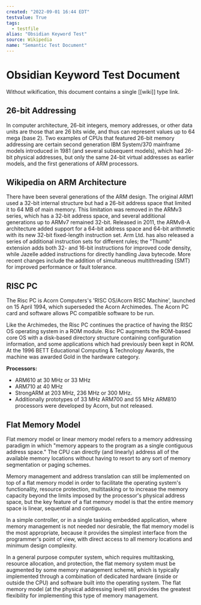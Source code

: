 ```yaml
---
created: "2022-09-01 16:44 EDT"
testvalue: True
tags:
  - testfile
alias: "Obsidian Keyword Test"
source: Wikipedia
name: "Semantic Test Document"
---
```

# Obsidian Keyword Test Document

Without wikification, this document contains a single [[wiki]] type link.

## 26-bit Addressing

In computer architecture, 26-bit integers, memory addresses, or other data units are those that are 26 bits wide, and
thus can represent values up to 64 mega (base 2). Two examples of CPUs that featured 26-bit memory
addressing are certain second generation IBM System/370 mainframe models introduced in 1981 (and several
subsequent models), which had 26-bit physical addresses, but only the same 24-bit virtual addresses as earlier
models, and the first generations of ARM processors.

## Wikipedia on ARM Architecture

There have been several generations of the ARM design. The original ARM1 used a 32-bit internal structure but had a
26-bit address space that limited it to 64 MB of main memory. This limitation was removed in the ARMv3 series, which has
a 32-bit address space, and several additional generations up to ARMv7 remained 32-bit. Released in 2011, the ARMv8-A
architecture added support for a 64-bit address space and 64-bit arithmetic with its new 32-bit fixed-length instruction
set. Arm Ltd. has also released a series of additional instruction sets for different rules; the "Thumb" extension adds
both 32- and 16-bit instructions for improved code density, while Jazelle added instructions for directly handling Java
bytecode. More recent changes include the addition of simultaneous multithreading (SMT) for improved performance or
fault tolerance.

##  RISC PC

The Risc PC is Acorn Computers's 'RISC OS/Acorn RISC Machine', launched on 15 April 1994, which superseded the
Acorn Archimedes. The Acorn PC card and software allows PC compatible software to be run.

Like the Archimedes, the Risc PC continues the practice of having the RISC OS operating system in a ROM module. Risc PC
augments the ROM-based core OS with a disk-based directory structure containing configuration information, and some
applications which had previously been kept in ROM. At the 1996 BETT Educational Computing & Technology Awards, the
machine was awarded Gold in the hardware category.

**Processors:**  
- ARM610 at 30 MHz or 33 MHz
- ARM710 at 40 MHz
- StrongARM at 203 MHz, 236 MHz or 300 MHz.
- Additionally prototypes of 33 MHz ARM700 and 55 MHz ARM810 processors were developed by Acorn, but not released.

## Flat Memory Model

Flat memory model or linear memory model refers to a memory addressing paradigm in which "memory appears to the program
as a single contiguous address space." The CPU can directly (and linearly) address all of the available memory locations
without having to resort to any sort of memory segmentation or paging schemes.

Memory management and address translation can still be implemented on top of a flat memory model in order to facilitate
the operating system's functionality, resource protection, multitasking or to increase the memory capacity beyond the
limits imposed by the processor's physical address space, but the key feature of a flat memory model is that the entire
memory space is linear, sequential and contiguous.

In a simple controller, or in a single tasking embedded application, where memory management is not needed nor
desirable, the flat memory model is the most appropriate, because it provides the simplest interface from the
programmer's point of view, with direct access to all memory locations and minimum design complexity.

In a general purpose computer system, which requires multitasking, resource allocation, and protection, the flat memory
system must be augmented by some memory management scheme, which is typically implemented through a combination of
dedicated hardware (inside or outside the CPU) and software built into the operating system. The flat memory model (at
the physical addressing level) still provides the greatest flexibility for implementing this type of memory management.
